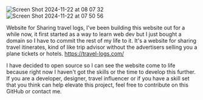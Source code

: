 ![Screen Shot 2024-11-22 at 08 07 32](https://github.com/user-attachments/assets/a8605be6-b3f7-4b41-9084-1b9468c9fabd)
![Screen Shot 2024-11-22 at 07 50 56](https://github.com/user-attachments/assets/48dc091a-e902-4fb1-a3b8-ae76f7b6fcd9)

Website for Sharing travel logs, I've been building this website out for a while now, it first started as a way to learn web dev but I just bought a domain so I have to commit the rest of my life to it. It's a website for sharing travel itinerates, kind of like trip advisor without the advertisers selling you a plane tickets or hotels. https://travel-logs.com/

I have decided to open source so I can see the website come to life because right now I haven't got the skills or the time to develop this further. If you are a developer, designer, travel influencer or if you have a skill set that you think can help elevate this project, feel free to contribute on this GitHub or contact me.
